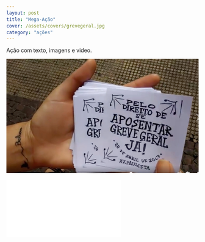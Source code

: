 ```yaml
---
layout: post
title: "Mega-Ação"
cover: /assets/covers/grevegeral.jpg
category: "ações"
---
```

Ação com texto, imagens e video.

![](../assets/acoes/cartomante.jpg)

<div class="video-wrapper video-wrapper-16x9">
    <iframe src="//player.vimeo.com/video/209768155?portrait=0&amp;color=ff9933" frameborder="0" webkitallowfullscreen="" mozallowfullscreen="" allowfullscreen=""></iframe>
</div>
